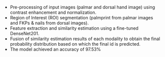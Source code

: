 
* Pre-processing of input images (palmar and dorsal hand image) using contrast enhancement and normalization.
* Region of Interest (ROI) segmentation (palmprint from palmar images and FKPs & nails from dorsal images).
* Feature extraction and similarity estimation using a fine-tuned DenseNet201.
* Fusion of similarity estimation results of each modality to obtain the final probability distribution based on which the final id is predicted.
* The model achieved an accuracy of 97.53%
